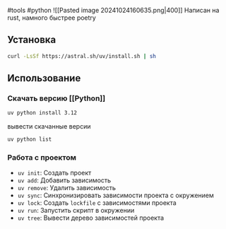#tools #python
![[Pasted image 20241024160635.png|400]]
Написан на rust, намного быстрее poetry
## Установка
```bash
curl -LsSf https://astral.sh/uv/install.sh | sh
```

## Использование
### Скачать версию [[Python]]
```bash
uv python install 3.12
```
вывести скачанные версии
```bash
uv python list
```

### Работа с проектом
- `uv init`: Создать проект
- `uv add`: Добавить зависимость
- `uv remove`: Удалить зависимость
- `uv sync`: Синхронизировать зависимости проекта с окружением
- `uv lock`: Создать `lockfile` с зависимостями проекта
- `uv run`: Запустить скрипт в окружении
- `uv tree`: Вывести дерево зависимостей проекта